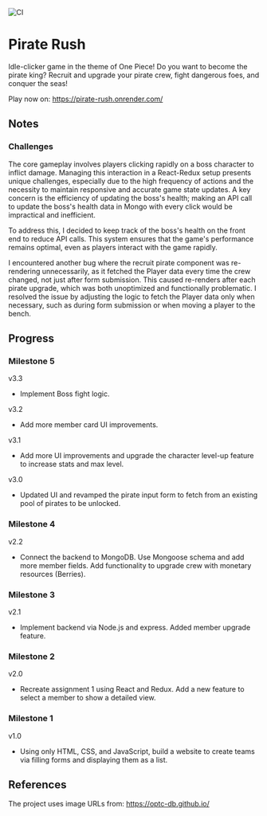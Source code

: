 ![CI](https://github.com/ubc-cpsc455-2024S/assignment-jacksonliiii/actions/workflows/ci.yml/badge.svg)

# Pirate Rush
Idle-clicker game in the theme of One Piece! Do you want to become the pirate king? Recruit and upgrade your pirate crew, fight dangerous foes, and conquer the seas!

Play now on: https://pirate-rush.onrender.com/

## Notes
### Challenges
The core gameplay involves players clicking rapidly on a boss character to inflict damage. Managing this interaction in a React-Redux setup presents unique challenges, especially due to the high frequency of actions and the necessity to maintain responsive and accurate game state updates. A key concern is the efficiency of updating the boss's health; making an API call to update the boss's health data in Mongo with every click would be impractical and inefficient.

To address this, I decided to keep track of the boss's health on the front end to reduce API calls. This system ensures that the game's performance remains optimal, even as players interact with the game rapidly. 

I encountered another bug where the recruit pirate component was re-rendering unnecessarily, as it fetched the Player data every time the crew changed, not just after form submission. This caused re-renders after each pirate upgrade, which was both unoptimized and functionally problematic. I resolved the issue by adjusting the logic to fetch the Player data only when necessary, such as during form submission or when moving a player to the bench.

## Progress
### Milestone 5
v3.3
- Implement Boss fight logic.

v3.2
- Add more member card UI improvements.
  
v3.1
- Add more UI improvements and upgrade the character level-up feature to increase stats and max level.

v3.0
- Updated UI and revamped the pirate input form to fetch from an existing pool of pirates to be unlocked.

### Milestone 4
v2.2
- Connect the backend to MongoDB. Use Mongoose schema and add more member fields. Add functionality to upgrade crew with monetary resources (Berries).

### Milestone 3
v2.1
- Implement backend via Node.js and express. Added member upgrade feature.

### Milestone 2
v2.0
- Recreate assignment 1 using React and Redux. Add a new feature to select a member to show a detailed view.

### Milestone 1
v1.0
- Using only HTML, CSS, and JavaScript, build a website to create teams via filling forms and displaying them as a list.

## References

The project uses image URLs from: https://optc-db.github.io/

